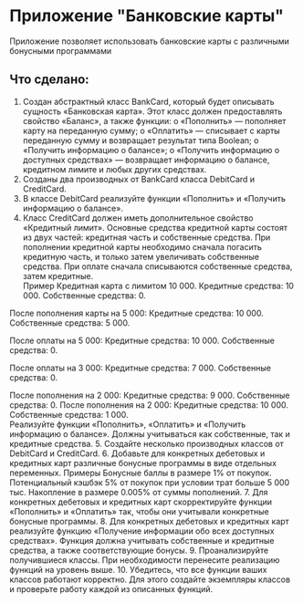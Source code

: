 # Приложение "Банковские карты"

Приложение позволяет использовать банковские карты с различными бонусными программами 


## Что сделано:

1.	Создан абстрактный класс BankCard, который будет описывать сущность «Банковская карта». Этот класс должен предоставлять свойство «Баланс», а также функции:
      o	«Пополнить» — пополняет карту на переданную сумму;
      o	«Оплатить» — списывает с карты переданную сумму и возвращает результат типа Boolean;
      o	«Получить информацию о балансе»;
      o	«Получить информацию о доступных средствах» — возвращает информацию о балансе, кредитном лимите и любых других средствах.
2.	Созданы два производных от BankCard класса DebitCard и CreditCard.
3.	В классе DebitCard реализуйте функции «Пополнить» и «Получить информацию о балансе».
4.	Класс CreditCard должен иметь дополнительное свойство «Кредитный лимит». Основные средства кредитной карты состоят из двух частей: кредитная часть и собственные средства.
      При пополнении кредитной карты необходимо сначала погасить кредитную часть, и только затем увеличивать собственные средства.
      При оплате сначала списываются собственные средства, затем кредитные.   
      Пример
      Кредитная карта с лимитом 10 000.
      Кредитные средства: 10 000.
      Собственные средства: 0.

После пополнения карты на 5 000:
Кредитные средства: 10 000.
Собственные средства: 5 000.

После оплаты на 5 000:
Кредитные средства: 10 000.
Собственные средства: 0.

После оплаты на 3 000:
Кредитные средства: 7 000.
Собственные средства: 0.

После пополнения на 2 000:
Кредитные средства: 9 000.
Собственные средства: 0.
После пополнения на 2 000:
Кредитные средства: 10 000.
Собственные средства: 1 000.   
Реализуйте функции «Пополнить», «Оплатить» и «Получить информацию о балансе». Должны учитываться как собственные, так и кредитные средства.
5.	Создайте несколько производных классов от DebitCard и CreditCard.
6.	Добавьте для конкретных дебетовых и кредитных карт различные бонусные программы в виде отдельных переменных.
      Примеры
      Бонусные баллы в размере 1% от покупок.
      Потенциальный кэшбэк 5% от покупок при условии трат больше 5 000 тыс.
      Накопление в размере 0.005% от суммы пополнений.
7.	Для конкретных дебетовых и кредитных карт скорректируйте функции «Пополнить» и «Оплатить» так, чтобы они учитывали конкретные бонусные программы.
8.	Для конкретных дебетовых и кредитных карт реализуйте функцию «Получение информации обо всех доступных средствах». Функция должна учитывать собственные и кредитные средства, а также соответствующие бонусы.
9.	Проанализируйте получившиеся классы. При необходимости перенесите реализацию функций на уровень выше.
10.	Убедитесь, что все функции ваших классов работают корректно. Для этого создайте экземпляры классов и проверьте работу каждой из описанных функций.
